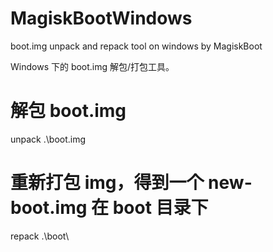 # MagiskBootWindows

boot.img unpack and repack tool on windows by MagiskBoot

Windows 下的 boot.img 解包/打包工具。


# 解包 boot.img
unpack .\boot.img


# 重新打包 img，得到一个 new-boot.img 在 boot 目录下
repack .\boot\
